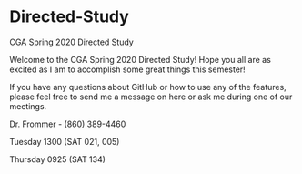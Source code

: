 # Directed-Study
CGA Spring 2020 Directed Study

Welcome to the CGA Spring 2020 Directed Study! Hope you all are as excited as I am to accomplish some great things this semester!

If you have any questions about GitHub or how to use any of the features, please feel free to send me a message on here or ask me during one of our meetings.

Dr. Frommer - (860) 389-4460

Tuesday 1300 (SAT 021, 005)

Thursday 0925 (SAT 134)
